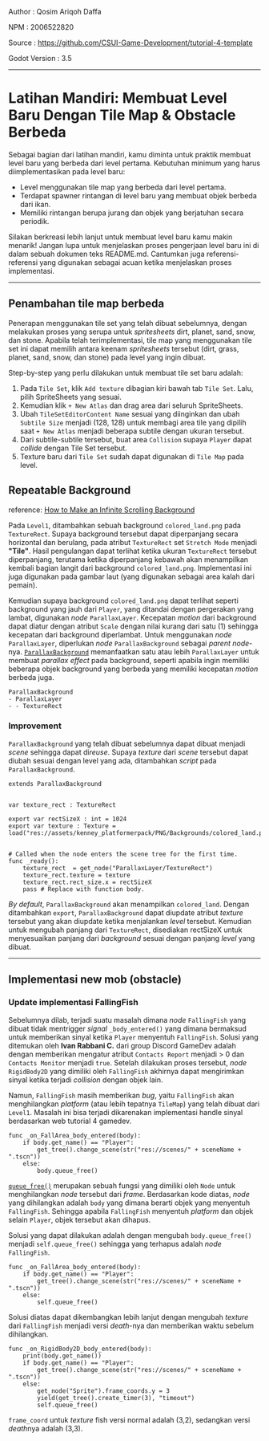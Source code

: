Author : Qosim Ariqoh Daffa

NPM : 2006522820

Source : https://github.com/CSUI-Game-Development/tutorial-4-template

Godot Version : 3.5

---

# Latihan Mandiri: Membuat Level Baru Dengan Tile Map & Obstacle Berbeda

Sebagai bagian dari latihan mandiri, kamu diminta untuk praktik membuat level baru yang berbeda dari level pertama. Kebutuhan minimum yang harus diimplementasikan pada level baru:

-   Level menggunakan tile map yang berbeda dari level pertama.
-   Terdapat spawner rintangan di level baru yang membuat objek berbeda dari ikan.
-   Memiliki rintangan berupa jurang dan objek yang berjatuhan secara periodik.

Silakan berkreasi lebih lanjut untuk membuat level baru kamu makin menarik! Jangan lupa untuk menjelaskan proses pengerjaan level baru ini di dalam sebuah dokumen teks README.md. Cantumkan juga referensi-referensi yang digunakan sebagai acuan ketika menjelaskan proses implementasi.

---

## Penambahan tile map berbeda

Penerapan menggunakan tile set yang telah dibuat sebelumnya, dengan melakukan proses yang serupa untuk _spritesheets_ dirt, planet, sand, snow, dan stone. Apabila telah terimplementasi, tile map yang menggunakan tile set ini dapat memilih antara keenam _spritesheets_ tersebut (dirt, grass, planet, sand, snow, dan stone) pada level yang ingin dibuat.

Step-by-step yang perlu dilakukan untuk membuat tile set baru adalah:

1. Pada `Tile Set`, klik `Add texture` dibagian kiri bawah tab `Tile Set`. Lalu, pilih SpriteSheets yang sesuai.
2. Kemudian klik `+ New Atlas` dan drag area dari seluruh SpriteSheets.
3. Ubah `TileSetEditorContent Name` sesuai yang diinginkan dan ubah `Subtile Size` menjadi (128, 128) untuk membagi area tile yang dipilih saat `+ New Atlas` menjadi beberapa subtile dengan ukuran tersebut.
4. Dari subtile-subtile tersebut, buat area `Collision` supaya `Player` dapat _collide_ dengan Tile Set tersebut.
5. Texture baru dari `Tile Set` sudah dapat digunakan di `Tile Map` pada level.

## Repeatable Background

reference: [How to Make an Infinite Scrolling Background](https://forum.godotengine.org/t/how-to-make-an-infinite-scrolling-background/24114/3)

Pada `Level1`, ditambahkan sebuah background `colored_land.png` pada `TextureRect`. Supaya background tersebut dapat diperpanjang secara horizontal dan berulang, pada atribut `TextureRect` set `Stretch Mode` menjadi **"Tile"**. Hasil pengulangan dapat terlihat ketika ukuran `TextureRect` tersebut diperpanjang, terutama ketika diperpanjang kebawah akan menampilkan kembali bagian langit dari background `colored_land.png`. Implementasi ini juga digunakan pada gambar laut (yang digunakan sebagai area kalah dari pemain).

Kemudian supaya background `colored_land.png` dapat terlihat seperti background yang jauh dari `Player`, yang ditandai dengan pergerakan yang lambat, digunakan _node_ `ParallaxLayer`. Kecepatan _motion_ dari background dapat diatur dengan atribut `Scale` dengan nilai kurang dari satu (1) sehingga kecepatan dari background diperlambat. Untuk menggunakan _node_ `ParallaxLayer`, diperlukan _node_ `ParallaxBackground` sebagai _parent node_-nya. [`ParallaxBackground`](https://docs.godotengine.org/en/3.5/classes/class_parallaxbackground.html) memanfaatkan satu atau lebih `ParallaxLayer` untuk membuat _parallax effect_ pada background, seperti apabila ingin memiliki beberapa objek background yang berbeda yang memiliki kecepatan _motion_ berbeda juga.

```
ParallaxBackground
- ParallaxLayer
- - TextureRect
```

### Improvement

`ParallaxBackground` yang telah dibuat sebelumnya dapat dibuat menjadi _scene_ sehingga dapat di*reuse*. Supaya _texture_ dari _scene_ tersebut dapat diubah sesuai dengan level yang ada, ditambahkan _script_ pada `ParallaxBackground`.

```
extends ParallaxBackground


var texture_rect : TextureRect

export var rectSizeX : int = 1024
export var texture : Texture = load("res://assets/kenney_platformerpack/PNG/Backgrounds/colored_land.png")


# Called when the node enters the scene tree for the first time.
func _ready():
	texture_rect  = get_node("ParallaxLayer/TextureRect")
	texture_rect.texture = texture
	texture_rect.rect_size.x = rectSizeX
	pass # Replace with function body.
```

_By default_, `ParallaxBackground` akan menampilkan `colored_land`. Dengan ditambahkan `export`, `ParallaxBackground` dapat diupdate atribut _texture_ tersebut yang akan diupdate ketika menjalankan _level_ tersebut. Kemudian untuk mengubah panjang dari `TextureRect`, disediakan rectSizeX untuk menyesuaikan panjang dari _background_ sesuai dengan panjang _level_ yang dibuat.

---

## Implementasi new mob (obstacle)

### Update implementasi FallingFish

Sebelumnya dilab, terjadi suatu masalah dimana _node_ `FallingFish` yang dibuat tidak mentrigger _signal_ `_body_entered()` yang dimana bermaksud untuk memberikan sinyal ketika `Player` menyentuh `FallingFish`. Solusi yang ditemukan oleh **Ivan Rabbani C.** dari group Discord GameDev adalah dengan memberikan mengatur atribut `Contacts Report` menjadi > 0 dan `Contacts Monitor` menjadi `true`. Setelah dilakukan proses tersebut, _node_ `RigidBody2D` yang dimiliki oleh `FallingFish` akhirnya dapat mengirimkan sinyal ketika terjadi _collision_ dengan objek lain.

Namun, `FallingFish` masih memberikan _bug_, yaitu `FallingFish` akan menghilangkan _platform_ (atau lebih tepatnya `TileMap`) yang telah dibuat dari `Level1`. Masalah ini bisa terjadi dikarenakan implementasi handle sinyal berdasarkan web tutorial 4 gamedev.

```
func _on_FallArea_body_entered(body):
    if body.get_name() == "Player":
        get_tree().change_scene(str("res://scenes/" + sceneName + ".tscn"))
    else:
        body.queue_free()
```

[`queue_free()`](https://docs.godotengine.org/en/3.5/classes/class_node.html#class-node-method-queue-free) merupakan sebuah fungsi yang dimiliki oleh `Node` untuk menghilangkan _node_ tersebut dari _frame_. Berdasarkan kode diatas, _node_ yang dihilangkan adalah `body` yang dimana berarti objek yang menyentuh `FallingFish`. Sehingga apabila `FallingFish` menyentuh _platform_ dan objek selain `Player`, objek tersebut akan dihapus.

Solusi yang dapat dilakukan adalah dengan mengubah `body.queue_free()` menjadi `self.queue_free()` sehingga yang terhapus adalah _node_ `FallingFish`.

```
func _on_FallArea_body_entered(body):
    if body.get_name() == "Player":
        get_tree().change_scene(str("res://scenes/" + sceneName + ".tscn"))
    else:
        self.queue_free()
```

Solusi diatas dapat dikembangkan lebih lanjut dengan mengubah _texture_ dari `FallingFish` menjadi versi _death_-nya dan memberikan waktu sebelum dihilangkan.

```
func _on_RigidBody2D_body_entered(body):
	print(body.get_name())
	if body.get_name() == "Player":
		get_tree().change_scene(str("res://scenes/" + sceneName + ".tscn"))
	else:
		get_node("Sprite").frame_coords.y = 3
		yield(get_tree().create_timer(3), "timeout")
		self.queue_free()
```

`frame_coord` untuk _texture_ fish versi normal adalah (3,2), sedangkan versi *death*nya adalah (3,3).
